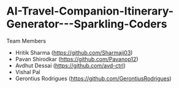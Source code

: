 # AI-Travel-Companion-Itinerary-Generator---Sparkling-Coders


Team Members               
- Hritik Sharma (https://github.com/Sharmaji03)          
- Pavan Shirodkar (https://github.com/Pavanop12)
- Avdhut Dessai (https://github.com/avd-ctrl)
- Vishal Pal
- Gerontius Rodrigues (https://github.com/GerontiusRodrigues)
